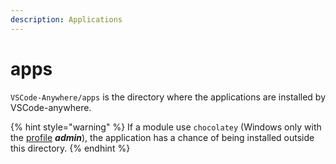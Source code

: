 ```yaml
---
description: Applications
---
```


# apps

`VSCode-Anywhere/apps` is the directory where the applications are installed by VSCode-anywhere.

{% hint style="warning" %}
If a module use `chocolatey` \(Windows only with the [profile](../install/advanced/windows-installation.md#profiles) _**admin**_\), the application has a chance of being installed outside this directory.
{% endhint %}



